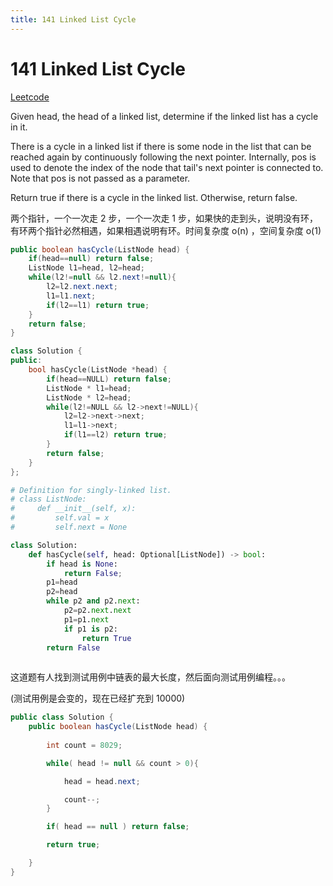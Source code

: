 ```yaml
---
title: 141 Linked List Cycle
---
```

# 141 Linked List Cycle

[Leetcode](https://leetcode.com/problems/linked-list-cycle/)

Given head, the head of a linked list, determine if the linked list has a cycle in it.

There is a cycle in a linked list if there is some node in the list that can be reached again by continuously following the next pointer. Internally, pos is used to denote the index of the node that tail's next pointer is connected to. Note that pos is not passed as a parameter.

Return true if there is a cycle in the linked list. Otherwise, return false.

两个指针，一个一次走 2 步，一个一次走 1 步，如果快的走到头，说明没有环，有环两个指针必然相遇，如果相遇说明有环。时间复杂度 o(n) ，空间复杂度 o(1)

```java
public boolean hasCycle(ListNode head) {
    if(head==null) return false;
    ListNode l1=head, l2=head;
    while(l2!=null && l2.next!=null){
        l2=l2.next.next;
        l1=l1.next;
        if(l2==l1) return true;
    }
    return false;
}
```


```cpp
class Solution {
public:
    bool hasCycle(ListNode *head) {
        if(head==NULL) return false;
        ListNode * l1=head; 
        ListNode * l2=head;
        while(l2!=NULL && l2->next!=NULL){
            l2=l2->next->next;
            l1=l1->next;
            if(l1==l2) return true;
        }
        return false;
    }
};
```

```python
# Definition for singly-linked list.
# class ListNode:
#     def __init__(self, x):
#         self.val = x
#         self.next = None

class Solution:
    def hasCycle(self, head: Optional[ListNode]) -> bool:
        if head is None:
            return False;
        p1=head
        p2=head
        while p2 and p2.next:
            p2=p2.next.next
            p1=p1.next
            if p1 is p2:
                return True
        return False
        
```

这道题有人找到测试用例中链表的最大长度，然后面向测试用例编程。。。

(测试用例是会变的，现在已经扩充到 10000)

```java
public class Solution {
    public boolean hasCycle(ListNode head) {
        
        int count = 8029;

        while( head != null && count > 0){

            head = head.next;

            count--;
        }

        if( head == null ) return false;

        return true;

    }
}
```